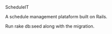 ScheduleIT

A schedule management plataform built on Rails.

Run rake db:seed along with the migration.
